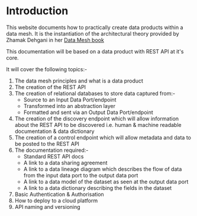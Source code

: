 # Introduction
This website documents how to practically create data products within a data mesh.
It is the instantiation of the architectural theory provided by Zhamak Dehgani in her [Data Mesh book](https://www.oreilly.com/library/view/data-mesh/9781492092384)

This documentation will be based on a data product with REST API at it's core.

It will cover the following topics:- 
1. The data mesh principles and what is a data product
2. The creation of the REST API
3. The creation of relational databases to store data captured from:-
   * Source to an Input Data Port/endpoint
   * Transformed into an abstraction layer
   * Formatted and sent via an Output Data Port/endpoint
3. The creation of the discovery endpoint which will allow information about the REST API to be discovered 
   i.e. human & machine readable documentation & data dictionary
4. The creation of a control endpoint which will allow metadata and data to be posted to the REST API
5. The documentation required:-
   * Standard REST API docs
   * A link to a data sharing agreement
   * A link to a data lineage diagram which describes the flow of data from the input data port to the output data port
   * A link to a data model of the dataset as seen at the output data port
   * A link to a data dictionary describing the fields in the dataset
6. Basic Authentication & Authorisation
7. How to deploy to a cloud platform
8. API naming and versioning
